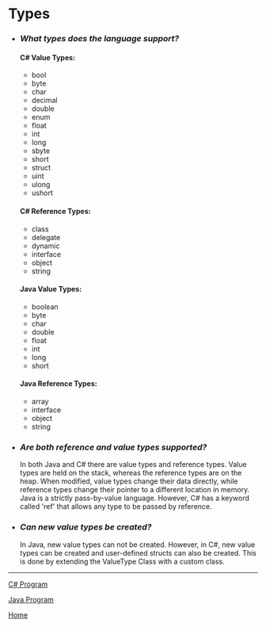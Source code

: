 # Types

* ### *What types does the language support?*
  #### C# Value Types:
  * bool
  * byte
  * char
  * decimal
  * double
  * enum
  * float
  * int
  * long
  * sbyte
  * short
  * struct
  * uint
  * ulong
  * ushort

  #### C# Reference Types:
  * class
  * delegate
  * dynamic
  * interface
  * object
  * string

  #### Java Value Types:
  * boolean
  * byte
  * char
  * double
  * float
  * int
  * long
  * short

  #### Java Reference Types:
  * array
  * interface
  * object
  * string

* ### *Are both reference and value types supported?*
  In both Java and C# there are value types and reference types.
  Value types are held on the stack, whereas the reference types are on the heap.
  When modified, value types change their data directly, while reference types change their pointer to a different location in memory.
  Java is a strictly pass-by-value language.
  However, C# has a keyword called 'ref' that allows any type to be passed by reference.

* ### *Can new value types be created?*
  In Java, new value types can not be created.
  However, in C#, new value types can be created and user-defined structs can also be created.
  This is done by extending the ValueType Class with a custom class.

---
[C# Program](types-C#)

[Java Program](types-Java)

[Home](../README.md)
